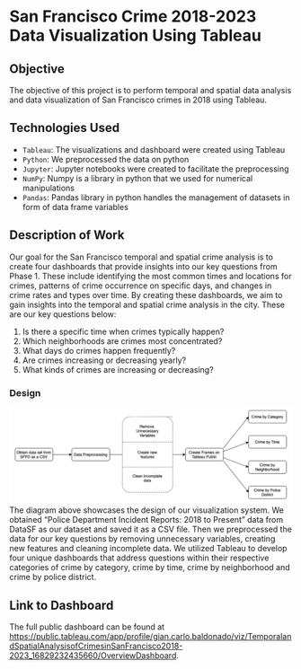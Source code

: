 # San Francisco Crime 2018-2023 Data Visualization Using Tableau

## Objective
The objective of this project is to perform temporal and spatial data analysis and data visualization of San Francisco crimes in 2018 using Tableau.

## Technologies Used
* `Tableau`: The visualizations and dashboard were created using Tableau
* `Python`: We preprocessed the data on python
* `Jupyter`: Jupyter notebooks were created to facilitate the preprocessing
* `NumPy`: Numpy is a library in python that we used for numerical manipulations
* `Pandas`: Pandas library in python handles the management of datasets in form of data frame variables

## Description of Work
Our goal for the San Francisco temporal and spatial crime analysis is to create four dashboards that provide insights into our key questions from Phase 1. These include identifying the most common times and locations for crimes, patterns of crime occurrence on specific days, and changes in crime rates and types over time. By creating these dashboards, we aim to gain insights into the temporal and spatial crime analysis in the city. These are our key questions below:
1. Is there a specific time when crimes typically happen?
2. Which neighborhoods are crimes most concentrated?
3. What days do crimes happen frequently?
4. Are crimes increasing or decreasing yearly?
5. What kinds of crimes are increasing or decreasing?


###  Design
![](2023-11-05-19-51-45.png)
The diagram above showcases the design of our visualization system. We obtained “Police Department Incident Reports: 2018 to Present” data from DataSF as our dataset and saved it as a CSV file. Then we preprocessed the data for our key questions by removing unnecessary variables, creating new features and cleaning incomplete data. We utilized Tableau to develop four unique dashboards that address questions within their respective categories of crime by category, crime by time, crime by neighborhood and crime by police district.

## Link to Dashboard
The full public dashboard can be found at https://public.tableau.com/app/profile/gian.carlo.baldonado/viz/TemporalandSpatialAnalysisofCrimesinSanFrancisco2018-2023_16829232435660/OverviewDashboard.